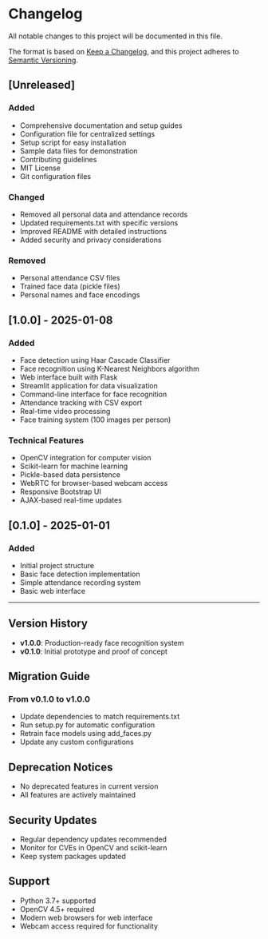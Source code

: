 # Changelog

All notable changes to this project will be documented in this file.

The format is based on [Keep a Changelog](https://keepachangelog.com/en/1.0.0/),
and this project adheres to [Semantic Versioning](https://semver.org/spec/v2.0.0.html).

## [Unreleased]

### Added
- Comprehensive documentation and setup guides
- Configuration file for centralized settings
- Setup script for easy installation
- Sample data files for demonstration
- Contributing guidelines
- MIT License
- Git configuration files

### Changed
- Removed all personal data and attendance records
- Updated requirements.txt with specific versions
- Improved README with detailed instructions
- Added security and privacy considerations

### Removed
- Personal attendance CSV files
- Trained face data (pickle files)
- Personal names and face encodings

## [1.0.0] - 2025-01-08

### Added
- Face detection using Haar Cascade Classifier
- Face recognition using K-Nearest Neighbors algorithm
- Web interface built with Flask
- Streamlit application for data visualization
- Command-line interface for face recognition
- Attendance tracking with CSV export
- Real-time video processing
- Face training system (100 images per person)

### Technical Features
- OpenCV integration for computer vision
- Scikit-learn for machine learning
- Pickle-based data persistence
- WebRTC for browser-based webcam access
- Responsive Bootstrap UI
- AJAX-based real-time updates

## [0.1.0] - 2025-01-01

### Added
- Initial project structure
- Basic face detection implementation
- Simple attendance recording system
- Basic web interface

---

## Version History

- **v1.0.0**: Production-ready face recognition system
- **v0.1.0**: Initial prototype and proof of concept

## Migration Guide

### From v0.1.0 to v1.0.0
- Update dependencies to match requirements.txt
- Run setup.py for automatic configuration
- Retrain face models using add_faces.py
- Update any custom configurations

## Deprecation Notices

- No deprecated features in current version
- All features are actively maintained

## Security Updates

- Regular dependency updates recommended
- Monitor for CVEs in OpenCV and scikit-learn
- Keep system packages updated

## Support

- Python 3.7+ supported
- OpenCV 4.5+ required
- Modern web browsers for web interface
- Webcam access required for functionality

